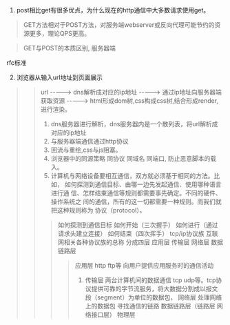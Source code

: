 1. post相比get有很多优点，为什么现在的http通信中大多数请求使用get。
> GET方法相对于POST方法，对服务端webserver或反向代理可能节约的资源更多，理论QPS更高。

> GET与POST的本质区别, 服务器端 

rfc标准




2. 浏览器从输入url地址到页面展示

>> url -----> dns解析成对应的ip地址 -----> 通过ip地址向服务器端获取资源 -----> html形成dom树,css构成css树,结合形成render,进行渲染。
>> 1. dns服务器进行解析，dns服务器内是一个散列表，将url解析成对应的ip地址
>> 2. 与服务器端通信通过http协议
>> 3. 回流与重绘,css与js阻塞。
>> 4. 浏览器中的同源策略 同协议 同域名 同端口, 防止恶意脚本的载入。
>> 5. 计算机与网络设备要相互通信，双方就必须基于相同的方法。比如， 如何探测到通信目标、由哪一边先发起通信、使用哪种语言进行通 信、怎样结束通信等规则都需要事先确定。不同的硬件、操作系统之 间的通信，所有的这一切都需要一种规则。而我们就把这种规则称为 协议（protocol）。
>>> 如何探测到通信目标   如何开始（三次握手）  如何进行（通过请求头建立连接） 如何结束（四次挥手）
>>> tcp/ip协议族 互联网相关各种协议族的总称  分成四层 应用层 传输层 网络层 数据链路层
>>>> 应用层 http ftp等 向用户提供应用服务时的通信活动
>>>> 1. 传输层 两台计算机间的数据通信 tcp udp等。tcp协议提供可靠的字节流服务，将大数据分割成以报文段（segment）为单位的数据包，
>>>> 网络层 处理网络上的数据包 寻找通信的链路
>>>> 数据链路层（链路层 网络接口层） 物理层
